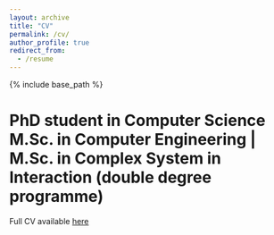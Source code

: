 ```yaml
---
layout: archive
title: "CV"
permalink: /cv/
author_profile: true
redirect_from:
  - /resume
---
```


{% include base_path %}

PhD student in Computer Science
M.Sc. in Computer Engineering | M.Sc. in Complex System in Interaction (double degree programme)
======

Full CV available [here](https://sdemarch.github.io/files/cv.pdf)
